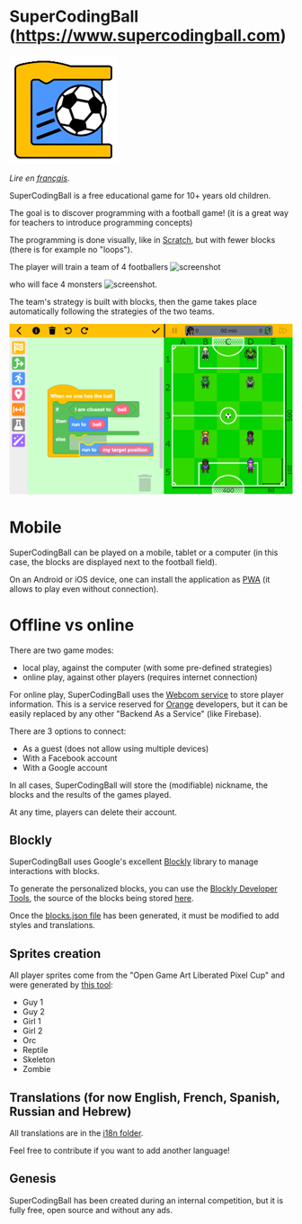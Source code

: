 # SuperCodingBall (https://www.supercodingball.com)
![icon](./src/assets/app-icons/icon-192x192.png)

*Lire en [français](README.fr.md).*

SuperCodingBall is a free educational game for 10+ years old children.

The goal is to discover programming with a football game! (it is a great way for teachers to introduce programming concepts)

The programming is done visually, like in [Scratch](https://scratch.mit.edu), but with fewer blocks (there is for example no "loops").

The player will train a team of 4 footballers ![screenshot](./src/assets/howto/players.png)

who will face 4 monsters ![screenshot](./src/assets/howto/opponents.png).

The team's strategy is built with blocks, then the game takes place automatically following the strategies of the two teams.

![screenshot](./src/assets/howto/screenshot.png)

# Mobile

SuperCodingBall can be played on a mobile, tablet or a computer (in this case, the blocks are displayed next to the football field).

On an Android or iOS device, one can install the application as [PWA](https://web.dev/progressive-web-apps) (it allows to play even without connection).

# Offline vs online

There are two game modes:
* local play, against the computer (with some pre-defined strategies)
* online play, against other players (requires internet connection)

For online play, SuperCodingBall uses the [Webcom service](https://datasync.orange.com) to store player information.
This is a service reserved for [Orange](https://www.orange.com) developers, but it can be easily replaced by any other "Backend As a Service" (like Firebase).

There are 3 options to connect:
* As a guest (does not allow using multiple devices)
* With a Facebook account
* With a Google account

In all cases, SuperCodingBall will store the (modifiable) nickname, the blocks and the results of the games played.

At any time, players can delete their account.

## Blockly

SuperCodingBall uses Google's excellent [Blockly](https://developers.google.com/blockly) library to manage interactions with blocks.

To generate the personalized blocks, you can use the [Blockly Developer Tools](https://blockly-demo.appspot.com/static/demos/blockfactory/index.html), the source of the blocks being stored [here](./src/assets/blocks/library.xml).

Once the [blocks.json file](./src/assets/blocks/blocks.json) has been generated, it must be modified to add styles and translations.

## Sprites creation

All player sprites come from the "Open Game Art Liberated Pixel Cup" and were generated by [this tool](https://github.com/sanderfrenken/Universal-LPC-Spritesheet-Character-Generator):
* Guy 1
* Guy 2
* Girl 1
* Girl 2
* Orc
* Reptile
* Skeleton
* Zombie

## Translations (for now English, French, Spanish, Russian and Hebrew)

All translations are in the [i18n folder](./src/assets/i18n).

Feel free to contribute if you want to add another language!

## Genesis
SuperCodingBall has been created during an internal competition, but it is fully free, open source and without any ads.
